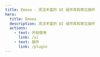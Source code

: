 ```yaml
---
title: Emooa - 灵活丰富的 UI 组件库和常见插件
hero:
  title: Emooa
  description: 灵活丰富的 UI 组件库和常见插件
  actions:
    - text: 开始使用
      link: /ui
    - text: 插件
      link: /plugin
---
```

